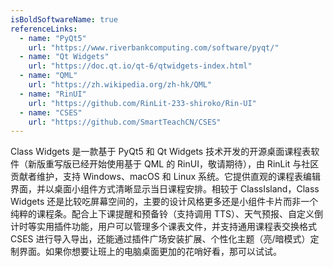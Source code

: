 ```yaml
---
isBoldSoftwareName: true
referenceLinks:
  - name: "PyQt5"
    url: "https://www.riverbankcomputing.com/software/pyqt/"
  - name: "Qt Widgets"
    url: "https://doc.qt.io/qt-6/qtwidgets-index.html"
  - name: "QML"
    url: "https://zh.wikipedia.org/zh-hk/QML"
  - name: "RinUI"
    url: "https://github.com/RinLit-233-shiroko/Rin-UI"
  - name: "CSES"
    url: "https://github.com/SmartTeachCN/CSES"
---
```


Class Widgets 是一款基于 PyQt5 和 Qt Widgets 技术开发的开源桌面课程表软件（新版重写版已经开始使用基于 QML 的 RinUI，敬请期待），由 RinLit 与社区贡献者维护，支持 Windows、macOS 和 Linux 系统。它提供直观的课程表编辑界面，并以桌面小组件方式清晰显示当日课程安排。相较于 ClassIsland，Class Widgets 还是比较吃屏幕空间的，主要的设计风格更多还是小组件卡片而非一个纯粹的课程条。配合上下课提醒和预备铃（支持调用 TTS）、天气预报、自定义倒计时等实用插件功能，用户可以管理多个课表文件，并支持通用课程表交换格式 CSES 进行导入导出，还能通过插件广场安装扩展、个性化主题（亮/暗模式）定制界面。如果你想要让班上的电脑桌面更加的花哨好看，那可以试试。
